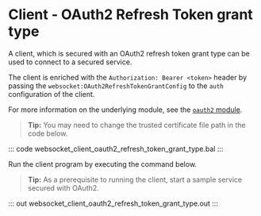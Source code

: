 # Client - OAuth2 Refresh Token grant type

A client, which is secured with an OAuth2 refresh token grant type can be used to connect to a secured service.

The client is enriched with the `Authorization: Bearer <token>` header by passing the `websocket:OAuth2RefreshTokenGrantConfig` to the `auth` configuration of the client.

For more information on the underlying module, see the [`oauth2` module](https://lib.ballerina.io/ballerina/oauth2/latest/).

>**Tip:** You may need to change the trusted certificate file path in the code below.

::: code websocket_client_oauth2_refresh_token_grant_type.bal :::

Run the client program by executing the command below.

>**Tip:** As a prerequisite to running the client, start a sample service secured with OAuth2.

::: out websocket_client_oauth2_refresh_token_grant_type.out :::